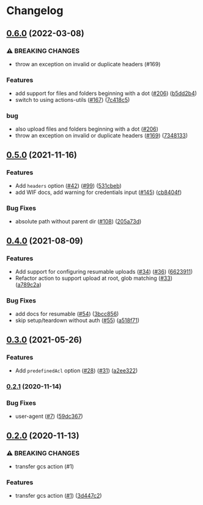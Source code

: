 # Changelog

## [0.6.0](https://www.github.com/google-github-actions/upload-cloud-storage/compare/v0.5.0...v0.6.0) (2022-03-08)


### ⚠ BREAKING CHANGES

* throw an exception on invalid or duplicate headers (#169)

### Features

* add support for files and folders beginning with a dot ([#206](https://www.github.com/google-github-actions/upload-cloud-storage/issues/206)) ([b5dd2b4](https://www.github.com/google-github-actions/upload-cloud-storage/commit/b5dd2b4bed766f174d8238b2269ff3ca8a50a0bb))
* switch to using actions-utils ([#167](https://www.github.com/google-github-actions/upload-cloud-storage/issues/167)) ([7c418c5](https://www.github.com/google-github-actions/upload-cloud-storage/commit/7c418c5f23ef49794eba2e2b70d46dee5ee9d304))


### bug

* also upload files and folders beginning with a dot ([#206](https://www.github.com/google-github-actions/upload-cloud-storage/issues/206))
* throw an exception on invalid or duplicate headers ([#169](https://www.github.com/google-github-actions/upload-cloud-storage/issues/169)) ([7348133](https://www.github.com/google-github-actions/upload-cloud-storage/commit/7348133c56238ded37fcbb09c23fc8996481320f))

## [0.5.0](https://www.github.com/google-github-actions/upload-cloud-storage/compare/v0.4.0...v0.5.0) (2021-11-16)


### Features

* Add `headers` option ([#42](https://www.github.com/google-github-actions/upload-cloud-storage/issues/42)) ([#99](https://www.github.com/google-github-actions/upload-cloud-storage/issues/99)) ([531cbeb](https://www.github.com/google-github-actions/upload-cloud-storage/commit/531cbebb6f6d81d00018daceedd5d4ac33b5750a))
* add WIF docs, add warning for credentials input ([#145](https://www.github.com/google-github-actions/upload-cloud-storage/issues/145)) ([cb8404f](https://www.github.com/google-github-actions/upload-cloud-storage/commit/cb8404f7f7e1b83eb7d9f5a55eff745fab90be97))


### Bug Fixes

* absolute path without parent dir ([#108](https://www.github.com/google-github-actions/upload-cloud-storage/issues/108)) ([205a73d](https://www.github.com/google-github-actions/upload-cloud-storage/commit/205a73d2c3105366722104e84f2ad1da16c2ad63))

## [0.4.0](https://www.github.com/google-github-actions/upload-cloud-storage/compare/v0.3.0...v0.4.0) (2021-08-09)


### Features

* Add support for configuring resumable uploads ([#34](https://www.github.com/google-github-actions/upload-cloud-storage/issues/34)) ([#36](https://www.github.com/google-github-actions/upload-cloud-storage/issues/36)) ([6623911](https://www.github.com/google-github-actions/upload-cloud-storage/commit/6623911abca8aa04b7e1b453c5bd4c8544cb0811))
* Refactor action to support upload at root, glob matching ([#33](https://www.github.com/google-github-actions/upload-cloud-storage/issues/33)) ([a789c2a](https://www.github.com/google-github-actions/upload-cloud-storage/commit/a789c2a53adaa50b68f34fe3bfa2cf7b08585b71))


### Bug Fixes

* add docs for  resumable ([#54](https://www.github.com/google-github-actions/upload-cloud-storage/issues/54)) ([3bcc856](https://www.github.com/google-github-actions/upload-cloud-storage/commit/3bcc856858d4ef496631306d8ffe071d6e8d013d))
* skip setup/teardown without auth ([#55](https://www.github.com/google-github-actions/upload-cloud-storage/issues/55)) ([a518f71](https://www.github.com/google-github-actions/upload-cloud-storage/commit/a518f71a726853dbf7be97b32c48a37d62139b15))

## [0.3.0](https://www.github.com/google-github-actions/upload-cloud-storage/compare/v0.2.1...v0.3.0) (2021-05-26)


### Features

* Add `predefinedAcl` option ([#28](https://www.github.com/google-github-actions/upload-cloud-storage/issues/28)) ([#31](https://www.github.com/google-github-actions/upload-cloud-storage/issues/31)) ([a2ee322](https://www.github.com/google-github-actions/upload-cloud-storage/commit/a2ee322f4331b6873c769c25eb7e896f0ebddf99))

### [0.2.1](https://www.github.com/google-github-actions/upload-cloud-storage/compare/v0.2.0...v0.2.1) (2020-11-14)


### Bug Fixes

* user-agent ([#7](https://www.github.com/google-github-actions/upload-cloud-storage/issues/7)) ([59dc367](https://www.github.com/google-github-actions/upload-cloud-storage/commit/59dc367a30ea273fb86b5ad91f5cfbaf515347ab))

## [0.2.0](https://www.github.com/google-github-actions/upload-cloud-storage/compare/v0.1.0...v0.2.0) (2020-11-13)


### ⚠ BREAKING CHANGES

* transfer gcs action (#1)

### Features

* transfer gcs action ([#1](https://www.github.com/google-github-actions/upload-cloud-storage/issues/1)) ([3d447c2](https://www.github.com/google-github-actions/upload-cloud-storage/commit/3d447c22006c4a60e679e1e4bd435062c5c7a995))
